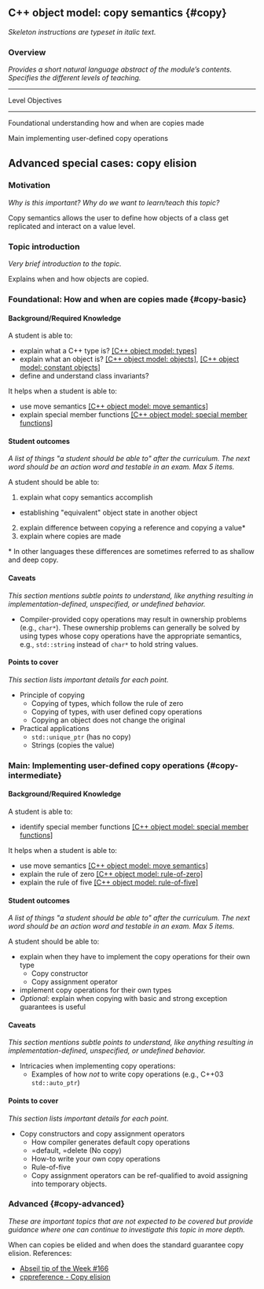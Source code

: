 ## C++ object model: copy semantics {#copy}

_Skeleton instructions are typeset in italic text._

### Overview

_Provides a short natural language abstract of the module’s contents._
_Specifies the different levels of teaching._

---------------------------------------------------------
Level         Objectives
------------- -------------------------------------------
Foundational  understanding how and when are copies made

Main          implementing user-defined copy operations

Advanced      special cases: copy elision
---------------------------------------------------------

### Motivation

_Why is this important?_
_Why do we want to learn/teach this topic?_

Copy semantics allows the user to define how objects of a class get replicated and interact on a value level.

### Topic introduction

_Very brief introduction to the topic._

Explains when and how objects are copied.

### Foundational: How and when are copies made {#copy-basic}

#### Background/Required Knowledge


A student is able to:
* explain what a C++ type is?               [[C++ object model: types]][1]
* explain what an object is?                [[C++ object model: objects]][2], [[C++ object model: constant objects]][3]
* define and understand class invariants?

It helps when a student is able to:
* use move semantics                        [[C++ object model: move semantics]][4]
* explain special member functions          [[C++ object model: special member functions]][5]

#### Student outcomes

_A list of things "a student should be able to" after the curriculum._
_The next word should be an action word and testable in an exam._
_Max 5 items._

A student should be able to:

1. explain what copy semantics accomplish
  * establishing "equivalent" object state in another object
2. explain difference between copying a reference and copying a value\*
3. explain where copies are made

\* In other languages these differences are sometimes referred to as shallow and deep copy.

#### Caveats

_This section mentions subtle points to understand, like anything resulting in
implementation-defined, unspecified, or undefined behavior._

* Compiler-provided copy operations may result in ownership problems (e.g., `char*`). These ownership problems can generally be solved by using types whose copy operations have the appropriate semantics, e.g., `std::string` instead of `char*` to hold string values.

#### Points to cover

_This section lists important details for each point._

* Principle of copying
  * Copying of types, which follow the rule of zero
  * Copying of types, with user defined copy operations
  * Copying an object does not change the original
* Practical applications
  * `std::unique_ptr`  (has no copy)
  * Strings (copies the value) 


### Main: Implementing user-defined copy operations {#copy-intermediate}


#### Background/Required Knowledge


A student is able to:
* identify special member functions       [[C++ object model: special member functions]][5]

It helps when a student is able to:
* use move semantics                      [[C++ object model: move semantics]][4]
* explain the rule of zero                [[C++ object model: rule-of-zero]][7]
* explain the rule of five                [[C++ object model: rule-of-five]][6]

#### Student outcomes

_A list of things "a student should be able to" after the curriculum._
_The next word should be an action word and testable in an exam._
_Max 5 items._

A student should be able to:
* explain when they have to implement the copy operations for their own type
  * Copy constructor
  * Copy assignment operator
* implement copy operations for their own types
* _Optional_: explain when copying with basic and strong exception guarantees is useful

#### Caveats

_This section mentions subtle points to understand, like anything resulting in
implementation-defined, unspecified, or undefined behavior._

* Intricacies when implementing copy operations:
  * Examples of how _not_ to write copy operations (e.g., C++03 `std::auto_ptr`)

#### Points to cover

_This section lists important details for each point._

* Copy constructors and copy assignment operators
  * How compiler generates default copy operations
  * =default, =delete (No copy)
  * How-to write your own copy operations
  * Rule-of-five
  * Copy assignment operators can be ref-qualified to avoid assigning into temporary objects.

### Advanced {#copy-advanced}

_These are important topics that are not expected to be covered but provide
guidance where one can continue to investigate this topic in more depth._

When can copies be elided and when does the standard guarantee copy elision.
References:
* [Abseil tip of the Week #166](https://abseil.io/tips/166)
* [cppreference - Copy elision](https://en.cppreference.com/w/cpp/language/copy_elision)

[1]: ../object-model/types.md
[2]: ../object-model/objects.md
[3]: ../object-model/constant-objects.md
[4]: ../object-model/move-semantics.md
[5]: ../object-model/special-member-functions.md
[6]: ../object-model/rule-of-five.md
[7]: ../object-model/rule-of-zero.md
